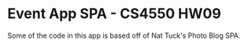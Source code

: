 # Event App SPA - CS4550 HW09

Some of the code in this app is based off of Nat Tuck's Photo Blog SPA.
